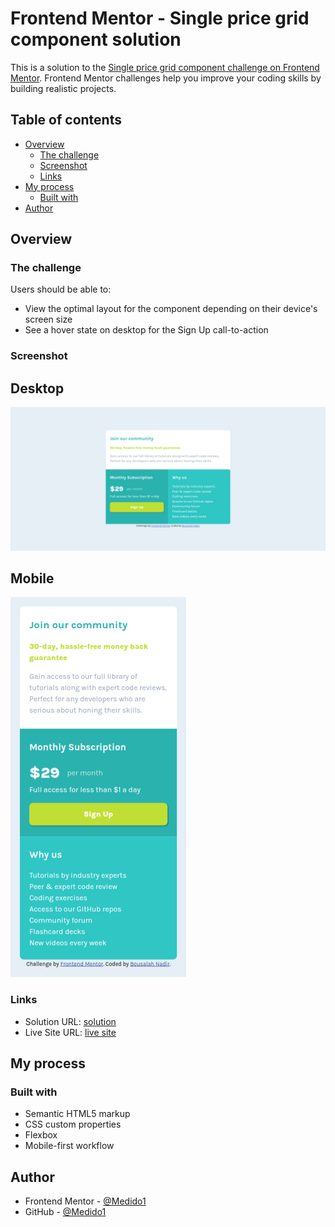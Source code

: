 # Frontend Mentor - Single price grid component solution

This is a solution to the [Single price grid component challenge on Frontend Mentor](https://www.frontendmentor.io/challenges/single-price-grid-component-5ce41129d0ff452fec5abbbc). Frontend Mentor challenges help you improve your coding skills by building realistic projects. 

## Table of contents

- [Overview](#overview)
  - [The challenge](#the-challenge)
  - [Screenshot](#screenshot)
  - [Links](#links)
- [My process](#my-process)
  - [Built with](#built-with)
- [Author](#author)

## Overview

### The challenge

Users should be able to:

- View the optimal layout for the component depending on their device's screen size
- See a hover state on desktop for the Sign Up call-to-action

### Screenshot

  ## Desktop 
  ![](./screenshots/desktopScreenSHot.png)

  ## Mobile 
  ![](./screenshots/mobileScreenShot.png)


### Links

- Solution URL: [solution](https://github.com/Medido1/Frontend-Mentor-Single-Price-Grid-Component)
- Live Site URL: [live site](https://medido1.github.io/Frontend-Mentor-Single-Price-Grid-Component/)

## My process

### Built with

- Semantic HTML5 markup
- CSS custom properties
- Flexbox
- Mobile-first workflow

## Author

- Frontend Mentor - [@Medido1](https://www.frontendmentor.io/profile/Medido1)
- GitHub - [@Medido1](https://github.com/Medido1)
